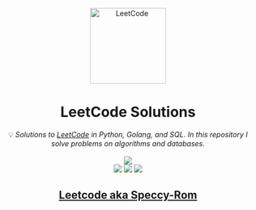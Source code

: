 <br/>
<div align="center">
<a href="https://walkccc.github.io/LeetCode/"><img src="https://i.imgur.com/IsS5xkZ.png" width="150" title="LeetCode" alt="LeetCode"></a>
<h1>LeetCode Solutions</h1>
<span>💡 <i>Solutions to <a href="https://leetcode.com/problemset/all/">LeetCode</a> in Python, Golang, and SQL. In this repository I solve problems on algorithms and databases. </i></span>
<br/>
<br/>
<img src="https://img.shields.io/badge/Solved-51/2539-blue.svg?style=flat-square" />
<br/>
<img src="https://img.shields.io/badge/Easy-23/621-5CB85D.svg?style=flat-square" />
<img src="https://img.shields.io/badge/Medium-20/1352-F0AE4E.svg?style=flat-square" />
<img src="https://img.shields.io/badge/Hard-8/566-D95450.svg?style=flat-square" />

<h2><a href="https://leetcode.com/Speccy-Rom/">Leetcode aka Speccy-Rom</a></h2>

</div>